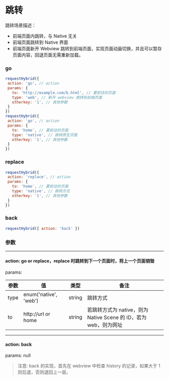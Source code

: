 # 跳转
跳转场景描述：

* 前端页面内跳转，与 Native 无关
* 前端页面跳转到 Native 界面
* 前端页面新开 Webview 跳转到前端页面，实现页面动画切换，并且可以暂存页面内容，回退页面无需重新加载。

### go
```javascript
requestHybrid({
 action: 'go', // action
 params: {
   to: 'http://example.com/b.html', // 要前往的页面
   type: 'web', // 新开 webview 跳转到前端页面
   otherkey: '1', // 其他参数
 }
})
requestHybrid({
 action: 'go', // action
 params: {
   to: 'home', // 要前往的页面
   type: 'native', // 跳转原生页面
   otherkey: '1', // 其他参数
 }
})
```
### replace
```javascript
requestHybrid({
 action: 'replace', // action
 params: {
   to: 'home', // 要前往的页面
   type: 'native', // 跳转方式
   otherkey: '1', // 其他参数
 }
})
```
### back

```javascript
requestHybrid({ action: 'back' })
```

### 参数
---
#### action: **go** or **replace**，replace 时跳转到下一个页面时，将上一个页面销毁
params:

| 参数 | 值 | 类型 | 备注 | 
| --- | --- | --- | --- |
| type | enum('native', 'web') | string | 跳转方式 |
| to | http://url or home  | string | 若跳转方式为 native，则为 Native Scene 的 ID，若为 web，则为网址 |

---
#### action: **back**
params: null

> 注意: back 的实现，首先在 webview 中检查 history 的记录，如果大于 1 则后退，否则退回上一层。

